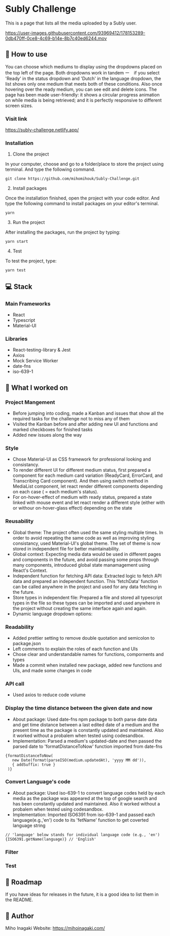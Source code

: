 # Subly Challenge

This is a page that lists all the media uploaded by a Subly user. 

https://user-images.githubusercontent.com/93969412/178153289-0db470ff-0ce8-4c69-b14e-8b7c40ed6244.mov


## 📖 How to use

You can choose which mediums to display using the dropdowns placed on the top left of the page. Both dropdowns work in tandem ー　if you select 'Ready' in the status dropdown and 'Dutch' in the language dropdown, the list shows only one medium that meets both of these conditions. 
Also once hovering over the ready medium, you can see edit and delete icons.
The page has been made user-friendly: it shows a circular progress animation on while media is being retrieved; and it is perfectly responsive to different screen sizes.

### Visit link

https://subly-challenge.netlify.app/

### Installation

1. Clone the project

In your computer, choose and go to a folder/place to store the project using terminal.
And type the following command.

```
git clone https://github.com/mihomihouk/Subly-Challenge.git
```

2. Install packages

Once the installation finished, open the project with your code editor.
And type the following command to install packages on your editor's terminal.

```
yarn 
```

3. Run the project

After installing the packages, run the project by typing:

```
yarn start
```

4. Test

To test the project, type: 

```
yarn test
```

## 💻 Stack

### Main Frameworks
- React
- Typescript
- Material-UI

### Libraries
- React-testing-library & Jest
- Axios
- Mock Service Worker
- date-fns
- iso-639-1 

## 💪 What I worked on

### Project Mangement
- Before jumping into coding, made a Kanban and issues that show all the required tasks for the challenge not to miss any of them 
- Visited the Kanban before and after adding new UI and functions and marked checkboxes for finished tasks
- Added new issues along the way

### Style
- Chose Material-UI as CSS framework for professional looking and consistancy.
- To render different UI for different medium status, first prepared a component for each medium card variation (ReadyCard, ErrorCard, and Transcribing Card component). And then using switch method in MediaList component, let react render different components depending on each case ( = each medium's status). 
- For on-hover-effect of medium with ready status, prepared a state linked with mouse event and let react render a different style (either with or withour on-hover-glass effect) depending on the state

### Reusability
- Global theme: The project often used the same styling multiple times. In order to avoid repeating the same code as well as improving styling consistancy, used Material-UI's global theme. The set of theme is now stored in independent file for better maintainability.
- Global context: Expecting media data would be used in different pages and components in the future, and avoid passing some props through many components, introduced global state manamagement using React's Context.  
- Independent function for fetching API data: Extracted logic to fetch API data and prepared an independent function. This 'fetchData' function can be called anywhere in the project and used for any data fetching in the future. 
- Store types in independent file: Prepared a file and stored all typescript types in the file so these types can be imported and used anywhere in the project without creating the same interface again and again.
- Dynamic language dropdown options: 

### Readability
- Added prettier setting to remove double quotation and semicolon to package.json
- Left comments to explain the roles of each function and UIs
- Chose clear and understandable names for functions, compornents and types
- Made a commit when installed new package, added new functions and UIs, and made some changes in code

### API call
- Used axios to reduce code volume

### Display the time distance between the given date and now
- About package: Used date-fns npm package to both parse date data and get time distance between a last edited date of a medium and the present time as the package is constantly updated and maintained. Also it worked without a probalem when tested using codesandbox. 
- Implementation: Parsed a medium's updated-date and then passed the parsed date to 'formatDistanceToNow' function imported from date-fns

```
{formatDistanceToNow(
   new Date(format(parseISO(medium.updatedAt), 'yyyy MM dd')),
   { addSuffix: true }
 )}
```
### Convert Language's code 
- About package: Used iso-639-1 to convert language codes held by each media as the package was appeared at the top of google search and has been constantly updated and maintained. Also it worked without a probalem when tested using codesandbox. 
- Implementation: Imported ISO6391 from iso-639-1 and passed each language(e.g.,'en') code to its 'fetName' function to get coverted language string

```
// 'language' below stands for individual language code (e.g., 'en')
{ISO6391.getName(language)} // 'English'
```
### Filter


### Test



## 🚧 Roadmap

If you have ideas for releases in the future, it is a good idea to list them in the README.

## 🧑 Author

Miho Inagaki
Website: https://mihoinagaki.com/



